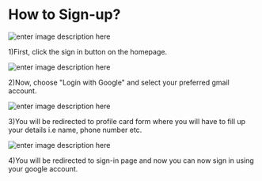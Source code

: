 
# How to  Sign-up?

![enter image description here](https://i.ibb.co/mJgQqYF/sign-in-1.png)

1)First, click the sign in button on the homepage.

![enter image description here](https://i.ibb.co/D7mdvJ6/sign-in-2.png)

2)Now, choose "Login with Google" and select your preferred gmail account.

![enter image description here](https://i.ibb.co/yf1XHT6/signup-1.png)

3)You will be redirected to profile card form where you will have to fill up your details i.e name, phone number etc.

![enter image description here](https://i.ibb.co/D7mdvJ6/sign-in-2.png)

4)You will be redirected to sign-in page and now you can now sign in using your google account.
```